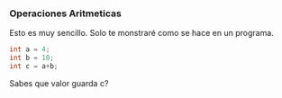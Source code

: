 ### Operaciones Aritmeticas
Esto es muy sencillo. Solo te monstraré como se hace en un programa.

```java
int a = 4;
int b = 10;
int c = a+b;
```

Sabes que valor guarda c?
